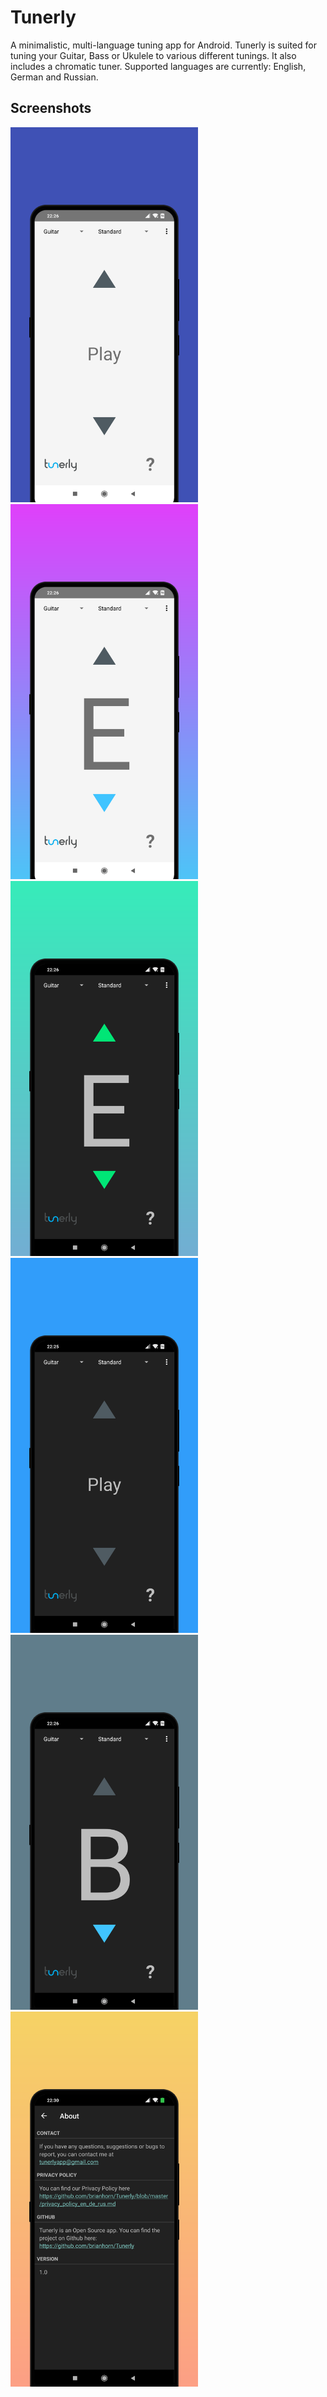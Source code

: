 # Tunerly

A minimalistic, multi-language tuning app for Android. Tunerly is suited for tuning your Guitar, Bass or Ukulele to various different tunings. It also includes a chromatic tuner. 
Supported languages are currently: English, German and Russian.

## Screenshots

<img src="Screenshots/light_start.png" width="300"> <img src="Screenshots/light_oot.png" width="300"> <img src="Screenshots/dark_it.png" width="300"> <img src="Screenshots/dark_start.png" width="300"> <img src="Screenshots/dark_oot.png" width="300"> <img src="Screenshots/dark_about.png" width="300">
